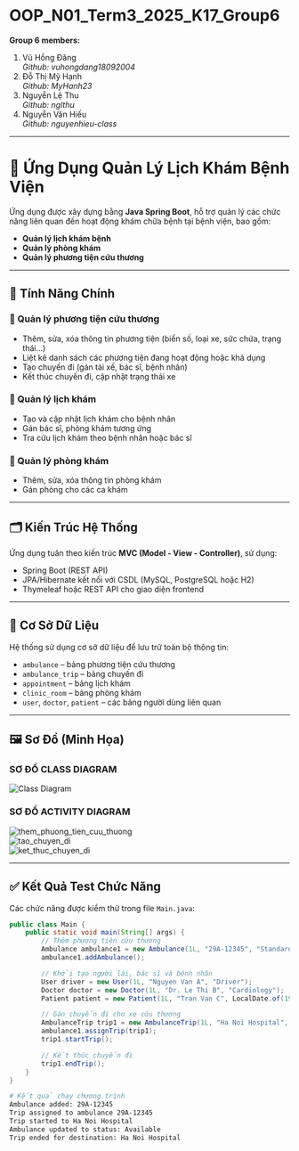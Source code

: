 # OOP_N01_Term3_2025_K17_Group6

**Group 6 members:**
1. Vũ Hồng Đăng  
   *Github: vuhongdang18092004*  
2. Đỗ Thị Mỹ Hạnh  
   *Github: MyHanh23*  
3. Nguyễn Lệ Thu  
   *Github: nglthu*  
4. Nguyễn Văn Hiếu  
   *Github: nguyenhieu-class*  

---

# 🏥 Ứng Dụng Quản Lý Lịch Khám Bệnh Viện

Ứng dụng được xây dựng bằng **Java Spring Boot**, hỗ trợ quản lý các chức năng liên quan đến hoạt động khám chữa bệnh tại bệnh viện, bao gồm:

- **Quản lý lịch khám bệnh**
- **Quản lý phòng khám**
- **Quản lý phương tiện cứu thương**

---

## 🚀 Tính Năng Chính

### 🔹 Quản lý phương tiện cứu thương
- Thêm, sửa, xóa thông tin phương tiện (biển số, loại xe, sức chứa, trạng thái...)
- Liệt kê danh sách các phương tiện đang hoạt động hoặc khả dụng
- Tạo chuyến đi (gán tài xế, bác sĩ, bệnh nhân)
- Kết thúc chuyến đi, cập nhật trạng thái xe

### 🔹 Quản lý lịch khám
- Tạo và cập nhật lịch khám cho bệnh nhân
- Gán bác sĩ, phòng khám tương ứng
- Tra cứu lịch khám theo bệnh nhân hoặc bác sĩ

### 🔹 Quản lý phòng khám
- Thêm, sửa, xóa thông tin phòng khám
- Gán phòng cho các ca khám

---

## 🗂️ Kiến Trúc Hệ Thống

Ứng dụng tuân theo kiến trúc **MVC (Model - View - Controller)**, sử dụng:

- Spring Boot (REST API)
- JPA/Hibernate kết nối với CSDL (MySQL, PostgreSQL hoặc H2)
- Thymeleaf hoặc REST API cho giao diện frontend

---

## 💾 Cơ Sở Dữ Liệu

Hệ thống sử dụng cơ sở dữ liệu để lưu trữ toàn bộ thông tin:

- `ambulance` – bảng phương tiện cứu thương  
- `ambulance_trip` – bảng chuyến đi  
- `appointment` – bảng lịch khám  
- `clinic_room` – bảng phòng khám  
- `user`, `doctor`, `patient` – các bảng người dùng liên quan

---

## 🖼️ Sơ Đồ (Minh Họa)

### **SƠ ĐỒ CLASS DIAGRAM**
![Class Diagram](https://github.com/vuhongdang18092004/OOP_N01_Term3_2025_K17_Group6/blob/119dc09bc74e71b76db693e6fdc378fff650d011/class_diagram.png)

### **SƠ ĐỒ ACTIVITY DIAGRAM**
![them_phuong_tien_cuu_thuong](https://github.com/vuhongdang18092004/OOP_N01_Term3_2025_K17_Group6/blob/119dc09bc74e71b76db693e6fdc378fff650d011/them_phuong_tien_cuu_thuong.png)  
![tao_chuyen_di](https://github.com/vuhongdang18092004/OOP_N01_Term3_2025_K17_Group6/blob/119dc09bc74e71b76db693e6fdc378fff650d011/tao_chuyen_di.png)  
![ket_thuc_chuyen_di](https://github.com/vuhongdang18092004/OOP_N01_Term3_2025_K17_Group6/blob/119dc09bc74e71b76db693e6fdc378fff650d011/ket_thuc_chuyen_di.png)

---

## ✅ Kết Quả Test Chức Năng

Các chức năng được kiểm thử trong file `Main.java`:

```java
public class Main {
    public static void main(String[] args) {
        // Thêm phương tiện cứu thương
        Ambulance ambulance1 = new Ambulance(1L, "29A-12345", "Standard", 4);
        ambulance1.addAmbulance();

        // Khởi tạo người lái, bác sĩ và bệnh nhân
        User driver = new User(1L, "Nguyen Van A", "Driver");
        Doctor doctor = new Doctor(1L, "Dr. Le Thi B", "Cardiology");
        Patient patient = new Patient(1L, "Tran Van C", LocalDate.of(1985, 10, 12), "Heart attack");

        // Gán chuyến đi cho xe cứu thương
        AmbulanceTrip trip1 = new AmbulanceTrip(1L, "Ha Noi Hospital", "Emergency call", ambulance1, driver, doctor, patient);
        ambulance1.assignTrip(trip1);
        trip1.startTrip();

        // Kết thúc chuyến đi
        trip1.endTrip();
    }
}
```

```bash
# Kết quả chạy chương trình
Ambulance added: 29A-12345
Trip assigned to ambulance 29A-12345
Trip started to Ha Noi Hospital
Ambulance updated to status: Available
Trip ended for destination: Ha Noi Hospital
```
